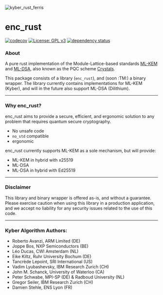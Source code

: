 ![kyber_rust_ferris](./kyber_rust_ferris.png)

# enc_rust

[![codecov](https://codecov.io/github/supinie/enc_rust/branch/main/graph/badge.svg?token=S7UTUFQ8M5)](https://codecov.io/github/supinie/enc_rust)
[![License: GPL v3](https://img.shields.io/badge/License-GPLv3-blue.svg)](https://www.gnu.org/licenses/gpl-3.0)
[![dependency status](https://deps.rs/repo/github/supinie/enc_rust/status.svg)](https://deps.rs/repo/github/supinie/enc_rust)

### About

A pure rust implementation of the Module-Lattice-based standards [ML-KEM](https://nvlpubs.nist.gov/nistpubs/FIPS/NIST.FIPS.203.ipd.pdf) and [ML-DSA](https://nvlpubs.nist.gov/nistpubs/FIPS/NIST.FIPS.204.ipd.pdf), also known as the PQC scheme [Crystals](https://pq-crystals.org/).

This package consists of a library (`enc_rust`), and (soon :TM:) a binary wrapper. The library currently contains implementations for ML-KEM (Kyber), and will in the future also support ML-DSA (Dilithium).

---

### Why enc_rust?

enc_rust aims to provide a secure, efficient, and ergonomic solution to any problem that requires quantum secure cryptography.

- No unsafe code
- `no_std` compatible
- ergonomic

enc_rust currently supports ML-KEM as a sole mechanism, but will provide:

- ML-KEM in hybrid with x25519
- ML-DSA
- ML-DSA in hybrid with Ed25519

---

### Disclaimer

This library and binary wrapper is offered as-is, and without a guarantee. Please exercise caution when using this library in a production application, and we accept no liability for any security issues related to the use of this code.

---

### Kyber Algorithm Authors:

- Roberto Avanzi, ARM Limited (DE)
- Joppe Bos, NXP Semiconductors (BE)
- Léo Ducas, CWI Amsterdam (NL)
- Eike Kiltz, Ruhr University Bochum (DE)
- Tancrède Lepoint, SRI International (US)
- Vadim Lyubashevsky, IBM Research Zurich (CH)
- John M. Schanck, University of Waterloo (CA)
- Peter Schwabe, MPI-SP (DE) & Radboud University (NL)
- Gregor Seiler, IBM Research Zurich (CH)
- Damien Stehle, ENS Lyon (FR)

